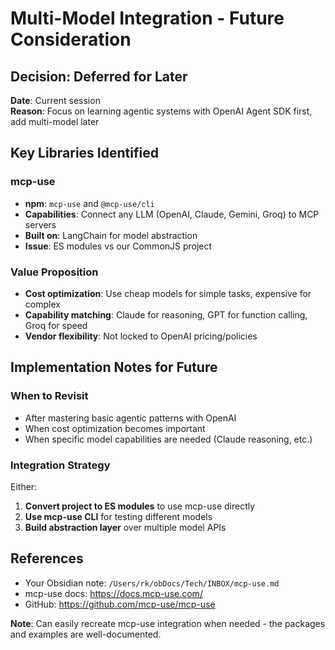 # Multi-Model Integration - Future Consideration

## Decision: Deferred for Later
**Date**: Current session  
**Reason**: Focus on learning agentic systems with OpenAI Agent SDK first, add multi-model later

## Key Libraries Identified

### mcp-use
- **npm**: `mcp-use` and `@mcp-use/cli`
- **Capabilities**: Connect any LLM (OpenAI, Claude, Gemini, Groq) to MCP servers
- **Built on**: LangChain for model abstraction
- **Issue**: ES modules vs our CommonJS project

### Value Proposition
- **Cost optimization**: Use cheap models for simple tasks, expensive for complex
- **Capability matching**: Claude for reasoning, GPT for function calling, Groq for speed
- **Vendor flexibility**: Not locked to OpenAI pricing/policies

## Implementation Notes for Future

### When to Revisit
- After mastering basic agentic patterns with OpenAI
- When cost optimization becomes important
- When specific model capabilities are needed (Claude reasoning, etc.)

### Integration Strategy
Either:
1. **Convert project to ES modules** to use mcp-use directly
2. **Use mcp-use CLI** for testing different models
3. **Build abstraction layer** over multiple model APIs

## References
- Your Obsidian note: `/Users/rk/obDocs/Tech/INBOX/mcp-use.md`
- mcp-use docs: https://docs.mcp-use.com/
- GitHub: https://github.com/mcp-use/mcp-use

**Note**: Can easily recreate mcp-use integration when needed - the packages and examples are well-documented.